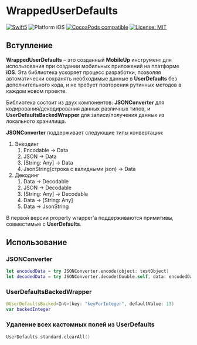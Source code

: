 # WrappedUserDefaults

<p align="left">
    <a href="https://developer.apple.com/swift"><img src="https://img.shields.io/badge/language-Swift_5.1-green" alt="Swift5" /></a>
 <img src="https://img.shields.io/badge/platform-iOS-blue.svg?style=flat" alt="Platform iOS" />
 <a href="https://cocoapods.org/pods/tablekit"><img src="https://img.shields.io/badge/pod-1.0.0-blue.svg" alt="CocoaPods compatible" /></a>
 <a href="https://github.com/MobileUpLLC/TableAdapter/blob/develop/LICENSE"><img src="https://img.shields.io/badge/license-MIT-green" alt="License: MIT" /></a>
</p>


## Вступление

**WrappedUserDefaults** – это созданный **MobileUp** инструмент для использования при создании мобильных приложений на платформе **iOS**. Эта библиотека ускоряет процесс разработки, позволяя автоматически сохранять необходимые данные в **UserDefaults** без дополнительного кода, и не требует повторения рутинных методов в каждом новом проекте.

Библиотека состоит из двух компонентов: **JSONConverter** для кодирования/декодирования данных различных типов, и **UserDefaultsBackedWrapper** для записи/получения данных из локального хранилища.

**JSONConverter** поддерживает следующие типы конвертации:

1. Энкодинг
    1. Encodable → Data
    2. JSON → Data
    3. [String: Any] → Data
    4. JsonString(строка с валидными json) → Data
2. Декодинг
    1. Data → Decodable
    2. JSON → Decodable
    3. [String: Any] → Decodable
    4. Data → [String: Any]
    5. Data → JsonString

В первой версии property wrapper'а поддерживаются примитивы, совместимые с **UserDefaults**. 

## Использование

### JSONConverter

```swift
let encodedData = try JSONConverter.encode(object: testObject)
let decodedData = try JSONConverter.decode(Double.self, data: encodedData)
```
### UserDefaultsBackedWrapper

```swift
@UserDefaultsBacked<Int>(key: "keyForInteger", defaultValue: 13)
var backedInteger
```

### Удаление всех кастомных полей из UserDefaults

```swift
UserDefaults.standard.clearAll()
```
